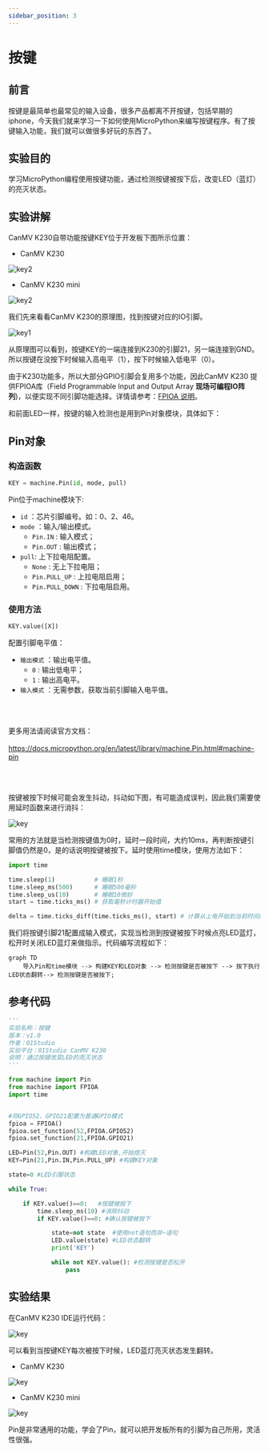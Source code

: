 ```yaml
---
sidebar_position: 3
---
```


# 按键

## 前言
按键是最简单也最常见的输入设备，很多产品都离不开按键，包括早期的iphone，今天我们就来学习一下如何使用MicroPython来编写按键程序。有了按键输入功能，我们就可以做很多好玩的东西了。

## 实验目的
学习MicroPython编程使用按键功能，通过检测按键被按下后，改变LED（蓝灯）的亮灭状态。

## 实验讲解

CanMV K230自带功能按键KEY位于开发板下图所示位置：

- CanMV K230

![key2](./img/key/key1.png)

- CanMV K230 mini

![key2](./img/key/key1_1.png)


我们先来看看CanMV K230的原理图，找到按键对应的IO引脚。

![key1](./img/key/key2.png)

从原理图可以看到，按键KEY的一端连接到K230的引脚21，另一端连接到GND。所以按键在没按下时候输入高电平（1），按下时候输入低电平（0）。

由于K230功能多，所以大部分GPIO引脚会复用多个功能，因此CanMV K230 提供FPIOA库（Field Programmable Input and Output Array **现场可编程IO阵列**)，以便实现不同引脚功能选择。详情请参考：[FPIOA 说明](https://developer.canaan-creative.com/k230_canmv/main/zh/api/machine/K230_CanMV_FPIOA%E6%A8%A1%E5%9D%97API%E6%89%8B%E5%86%8C.html#)。

和前面LED一样，按键的输入检测也是用到Pin对象模块，具体如下：

## Pin对象

### 构造函数
```python
KEY = machine.Pin(id, mode, pull)
```

Pin位于machine模块下:

- `id` ：芯片引脚编号。如：0、2、46。
- `mode` ：输入/输出模式。
    - `Pin.IN` : 输入模式；
    - `Pin.OUT` : 输出模式；   
- `pull`: 上下拉电阻配置。
    - `None` : 无上下拉电阻；
    - `Pin.PULL_UP` : 上拉电阻启用；
    - `Pin.PULL_DOWN` : 下拉电阻启用。



### 使用方法
```python
KEY.value([X])
```
配置引脚电平值：
- `输出模式` ：输出电平值。
    - `0` : 输出低电平；
    - `1` : 输出高电平。
- `输入模式` ：无需参数，获取当前引脚输入电平值。

<br></br>

更多用法请阅读官方文档：<br></br>
https://docs.micropython.org/en/latest/library/machine.Pin.html#machine-pin

<br></br>

按键被按下时候可能会发生抖动，抖动如下图，有可能造成误判，因此我们需要使用延时函数来进行消抖：

![key](./img/key/key3.png)

常用的方法就是当检测按键值为0时，延时一段时间，大约10ms，再判断按键引脚值仍然是0，是的话说明按键被按下。延时使用time模块，使用方法如下：
```python
import time

time.sleep(1)           # 睡眠1秒
time.sleep_ms(500)      # 睡眠500毫秒
time.sleep_us(10)       # 睡眠10微妙
start = time.ticks_ms() # 获取毫秒计时器开始值

delta = time.ticks_diff(time.ticks_ms(), start) # 计算从上电开始到当前时间的差值
```

我们将按键引脚21配置成输入模式，实现当检测到按键被按下时候点亮LED蓝灯，松开时关闭LED蓝灯来做指示。代码编写流程如下：

```mermaid
graph TD
    导入Pin和time模块 --> 构建KEY和LED对象 --> 检测按键是否被按下 --> 按下执行LED状态翻转--> 检测按键是否被按下;
```

## 参考代码

```python
'''
实验名称：按键
版本：v1.0
作者：01Studio
实验平台：01Studio CanMV K230
说明：通过按键改变LED的亮灭状态
'''

from machine import Pin
from machine import FPIOA
import time


#将GPIO52、GPIO21配置为普通GPIO模式
fpioa = FPIOA()
fpioa.set_function(52,FPIOA.GPIO52)
fpioa.set_function(21,FPIOA.GPIO21)

LED=Pin(52,Pin.OUT) #构建LED对象,开始熄灭
KEY=Pin(21,Pin.IN,Pin.PULL_UP) #构建KEY对象

state=0 #LED引脚状态

while True:

    if KEY.value()==0:   #按键被按下
        time.sleep_ms(10) #消除抖动
        if KEY.value()==0: #确认按键被按下

            state=not state  #使用not语句而非~语句
            LED.value(state) #LED状态翻转
            print('KEY')

            while not KEY.value(): #检测按键是否松开
                pass

```

## 实验结果

在CanMV K230 IDE运行代码：

![key](./img/key/key4.png)

可以看到当按键KEY每次被按下时候，LED蓝灯亮灭状态发生翻转。

- CanMV K230

![key](./img/key/key5.png)

- CanMV K230 mini

![key](./img/key/key5_2.png)

Pin是非常通用的功能，学会了Pin，就可以把开发板所有的引脚为自己所用，灵活性很强。